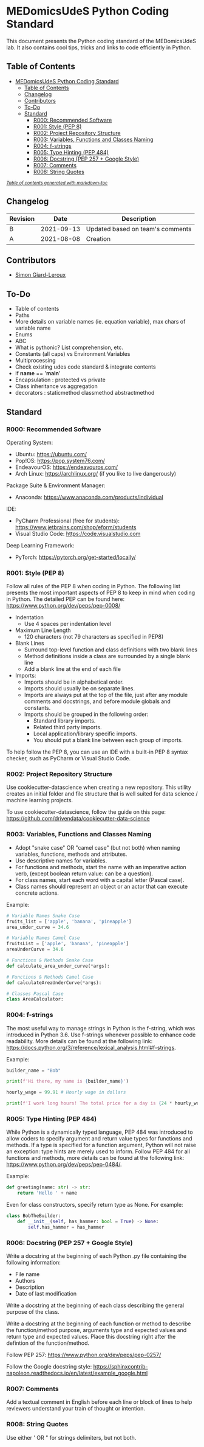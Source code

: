 # MEDomicsUdeS Python Coding Standard

This document presents the Python coding standard of the MEDomicsUdeS lab. It also contains cool tips, tricks and links to code efficiently in Python.

## Table of Contents

- [MEDomicsUdeS Python Coding Standard](#medomicsudes-python-coding-standard)
  * [Table of Contents](#table-of-contents)
  * [Changelog](#changelog)
  * [Contributors](#contributors)
  * [To-Do](#to-do)
  * [Standard](#standard)
    + [R000: Recommended Software](#r000--recommended-software)
    + [R001: Style (PEP 8)](#r001--style--pep-8-)
    + [R002: Project Repository Structure](#r002--project-repository-structure)
    + [R003: Variables, Functions and Classes Naming](#r003--variables--functions-and-classes-naming)
    + [R004: f-strings](#r004--f-strings)
    + [R005: Type Hinting (PEP 484)](#r005--type-hinting--pep-484-)
    + [R006: Docstring (PEP 257 + Google Style)](#r006--docstring--pep-257---google-style-)
    + [R007: Comments](#r007--comments)
    + [R008: String Quotes](#r008--string-quotes)

<small><i><a href='http://ecotrust-canada.github.io/markdown-toc/'>Table of contents generated with markdown-toc</a></i></small>


## Changelog

Revision | Date       | Description |
---------| -----------| ----------- |
B        | 2021-09-13 | Updated based on team's comments    |
A        | 2021-08-08 | Creation    |

## Contributors

- [Simon Giard-Leroux](https://github.com/sgiardl)

## To-Do

- Table of contents
- Paths
- More details on variable names (ie. equation variable), max chars of variable name
- Enums
- ABC
- What is pythonic? List comprehension, etc.
- Constants (all caps) vs Environment Variables
- Multiprocessing
- Check existing udes code standard & integrate contents
- if __name__ == '__main__'
- Encapsulation : protected vs private
- Class inheritance vs aggregation
- decorators : staticmethod classmethod abstractmethod

## Standard

### R000: Recommended Software

Operating System:
- Ubuntu: https://ubuntu.com/
- Pop!OS: https://pop.system76.com/
- EndeavourOS: https://endeavouros.com/
- Arch Linux: https://archlinux.org/ (if you like to live dangerously)

Package Suite & Environment Manager:
- Anaconda: https://www.anaconda.com/products/individual

IDE:
- PyCharm Professional (free for students): https://www.jetbrains.com/shop/eform/students
- Visual Studio Code: https://code.visualstudio.com

Deep Learning Framework:
- PyTorch: https://pytorch.org/get-started/locally/

### R001: Style (PEP 8)

Follow all rules of the PEP 8 when coding in Python. The following list presents the most important aspects of PEP 8 to keep in mind when coding in Python. The detailed PEP can be found here: https://www.python.org/dev/peps/pep-0008/

- Indentation
  - Use 4 spaces per indentation level
- Maximum Line Length
  - 120 characters (not 79 characters as specified in PEP8)
- Blank Lines
  - Surround top-level function and class definitions with two blank lines
  - Method definitions inside a class are surrounded by a single blank line
  - Add a blank line at the end of each file
- Imports: 
  - Imports should be in alphabetical order.
  - Imports should usually be on separate lines.
  - Imports are always put at the top of the file, just after any module comments and docstrings, and before module globals and constants.
  - Imports should be grouped in the following order:
    - Standard library imports.
    - Related third party imports.
    - Local application/library specific imports.
    - You should put a blank line between each group of imports.

To help follow the PEP 8, you can use an IDE with a built-in PEP 8 syntax checker, such as PyCharm or Visual Studio Code.

### R002: Project Repository Structure

Use cookiecutter-datascience when creating a new repository. This utility creates an initial folder and file structure that is well suited for data science / machine learning projects.

To use cookiecutter-datascience, follow the guide on this page: https://github.com/drivendata/cookiecutter-data-science

### R003: Variables, Functions and Classes Naming

- Adopt "snake case" OR "camel case" (but not both) when naming variables, functions, methods and attributes.
- Use descriptive names for variables.
- For functions and methods, start the name with an imperative action verb, (except boolean return value: can be a question).
- For class names, start each word with a capital letter (Pascal case).
- Class names should represent an object or an actor that can execute concrete actions.

Example:

```python
# Variable Names Snake Case
fruits_list = ['apple', 'banana', 'pineapple']
area_under_curve = 34.6

# Variable Names Camel Case
fruitsList = ['apple', 'banana', 'pineapple']
areaUnderCurve = 34.6

# Functions & Methods Snake Case
def calculate_area_under_curve(*args):

# Functions & Methods Camel Case
def calculateAreaUnderCurve(*args):

# Classes Pascal Case
class AreaCalculator:
```

### R004: f-strings

The most useful way to manage strings in Python is the f-string, which was introduced in Python 3.6. Use f-strings whenever possible to enhance code readability. More details can be found at the following link: https://docs.python.org/3/reference/lexical_analysis.html#f-strings.

Example:

```python
builder_name = "Bob"

print(f'Hi there, my name is {builder_name}')

hourly_wage = 99.91 # Hourly wage in dollars

print(f'I work long hours! The total price for a day is {24 * hourly_wage:.2f}')
```

### R005: Type Hinting (PEP 484)

While Python is a dynamically typed language, PEP 484 was introduced to allow coders to specify argument and return value types for functions and methods. If a type is specified for a function argument, Python will not raise an exception: type hints are merely used to inform. Follow PEP 484 for all functions and methods, more details can be found at the following link: https://www.python.org/dev/peps/pep-0484/.

Example:

```python
def greeting(name: str) -> str:
    return 'Hello ' + name
```

Even for class constructors, specify return type as None. For example:

```python
class BobTheBuilder:
    def __init__(self, has_hammer: bool = True) -> None:
        self.has_hammer = has_hammer
```
### R006: Docstring (PEP 257 + Google Style)

Write a docstring at the beginning of each Python .py file containing the following information:
- File name
- Authors
- Description
- Date of last modification

Write a docstring at the beginning of each class describing the general purpose of the class.

Write a docstring at the beginning of each function or method to describe the function/method purpose, arguments type and expected values and return type and expected values. Place this docstring right after the defintion of the function/method.

Follow PEP 257: https://www.python.org/dev/peps/pep-0257/

Follow the Google docstring style: https://sphinxcontrib-napoleon.readthedocs.io/en/latest/example_google.html

### R007: Comments

Add a textual comment in English before each line or block of lines to help reviewers understand your train of thought or intention.

### R008: String Quotes

Use either ' OR " for strings delimiters, but not both.

